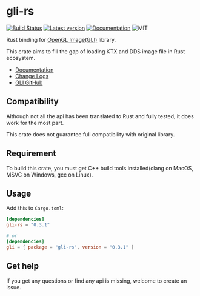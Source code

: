 # gli-rs

[![Build Status](https://dev.azure.com/usami-ssc/usami-ssc/_apis/build/status/unknownue.gli-rs?branchName=master)](https://dev.azure.com/usami-ssc/usami-ssc/_build/latest?definitionId=6&branchName=master) [![Latest version](https://img.shields.io/badge/crates.io-gli--rs-green.svg)](https://crates.io/crates/gli-rs) [![Documentation](https://docs.rs/gli-rs/badge.svg)](https://docs.rs/gli-rs) ![MIT](https://img.shields.io/badge/license-MIT-blue.svg)

Rust binding for [OpenGL Image(GLI)](https://github.com/g-truc/gli) library.

This crate aims to fill the gap of loading KTX and DDS image file in Rust ecosystem.

- [Documentation](https://docs.rs/gli-rs)
- [Change Logs](./CHANGELOG.md)
- [GLI GitHub](https://github.com/g-truc/gli)

## Compatibility

Although not all the api has been translated to Rust and fully tested, it does work for the most part.

This crate does not guarantee full compatibility with original library.

## Requirement

To build this crate, you must get C++ build tools installed(clang on MacOS, MSVC on Windows, gcc on Linux).

## Usage

Add this to `Cargo.toml`:

```toml
[dependencies]
gli-rs = "0.3.1"

# or
[dependencies]
gli = { package = "gli-rs", version = "0.3.1" }
```

## Get help

If you get any questions or find any api is missing, welcome to create an issue.

